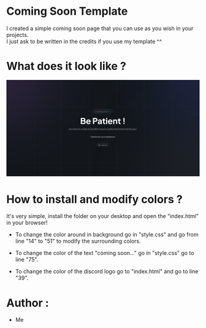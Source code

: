 # Coming Soon Template

I created a simple coming soon page that you can use as you wish in your projects.                    
I just ask to be written in the credits if you use my template ^^

# What does it look like ?

![ScreenShot](https://raw.githubusercontent.com/AvadaKedavra6/ComingSoon_Template/main/be%20patient%20eh.png)

# How to install and modify colors ?

It's very simple, install the folder on your desktop and open the "index.html" in your browser!

- To change the color around in background go in "style.css" and go from line "14" to "51" to modify the surrounding colors.

- To change the color of the text "coming soon..." go in "style.css" go to line "75".

- To change the color of the discord logo go to "index.html" and go to line "39".

# Author :

- Me

